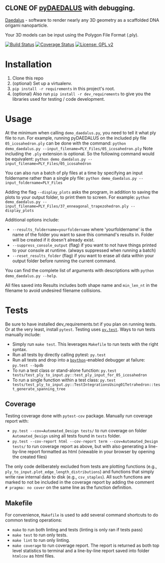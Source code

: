 ## CLONE OF [pyDAEDALUS](https://github.com/lcbb/pyDAEDALUS) with debugging. 

[Daedalus](http://daedalus-dna-origami-portal.org/) - software to render nearly any 3D geometry as a scaffolded DNA origami nanoparticle.

Your 3D models can be input using the Polygon File Format (.ply).

[![Build Status](https://travis-ci.org/TheGrimmScientist/pyDAEDALUS.svg?branch=master)](https://travis-ci.org/TheGrimmScientist/pyDAEDALUS) [![Coverage Status](https://coveralls.io/repos/github/TheGrimmScientist/pyDAEDALUS/badge.svg?branch=master)](https://coveralls.io/github/TheGrimmScientist/pyDAEDALUS?branch=master) [![License: GPL v2](https://img.shields.io/badge/License-GPL%20v2-blue.svg)](https://raw.githubusercontent.com/lcbb/pyDAEDALUS/master/LICENSE.txt)

# Installation

1. Clone this repo
1. (optional) Set up a virtualenv.
1. `pip install -r requirements` in this project's root.
1. (optional) Also run `pip install -r dev_requirements` to give you the libraries used for testing / code development.

# Usage
At the minimum when calling `demo_daedalus.py`, you need to tell it what ply file to run.  For example, running pyDAEDALUS on the included ply file `05_icosahedron.ply` can be done with the command:
`python demo_daedalus.py --input_filename=PLY_Files/05_icosahedron.ply`
 Note including the `.ply` extension is optional.  So the following command would be equivalent: `python demo_daedalus.py --input_filename=PLY_Files/05_icosahedron`

You can also run a batch of ply files at a time by specifying an input foldername rather than a single ply file:
`python demo_daedalus.py --input_foldername=PLY_Files`

Adding the flag `--display_plots` asks the program, in addition to saving the plots to your output folder, to print them to screen.  For example:
`python demo_daedalus.py --input_filename=PLY_Files/37_enneagonal_trapezohedron.ply --display_plots`

Additional options include:
 * `--results_foldername=yourfoldername` where 'yourfoldername' is the name of the folder you want to save this command's results in.  Folder will be created if it doesn't already exist.
 * `--suppress_console_output` (flag) if you want to not have things printed to your console at runtime. (always suppressed when running a batch)
 * `--reset_results_folder` (flag) if you want to erase all data within your output folder before running the current command.

You can find the complete list of arguments with descriptions with `python demo_daedalus.py --help`.


All files saved into Results includes both shape name and `min_len_nt` in the filename to avoid undesired filename collisions.

# Tests
Be sure to have installed dev_requirements.txt if you plan on running tests.  Or at the very least, install `pytest`.
Testing uses [`py.test`](http://docs.pytest.org/en/latest/usage.html).  Ways to run tests manually include:
 * Simply run `make test`.  This leverages `Makefile` to run tests with the right syntax.
 * Run all tests by directly calling pytest: `py.test`
 * Run all tests and drop into a [`bpython`](https://bpython-interpreter.org/)-enabled debugger at failure: `py.test --bpdb`
 * To run a test class or stand-alone function: `py.test tests/test_ply_to_input.py::test_ply_input_for_05_icosahedron`
 * To run a single function within a test class: `py.test tests/test_ply_to_input.py::TestIntegrationsUsing01Tetrahedron::test_generate_spanning_tree`
 
## Coverage

 Testing coverage done with `pytest-cov` package.  Manually run coverage report with:
 * `py.test --cov=Automated_Design tests/` to run coverage on folder `Automated_Design` using all tests found in `tests` folder.
 * `py.test --cov-report html --cov-report term --cov=Automated_Design tests/` to run coverage report as above, but with also generating a line-by-line report formatted as html (viewable in your browser by opening the created files)

The only code deliberately excluded from tests are plotting functions (e.g., `ply_to_input.plot_edge_length_distributions`) and functions that simply write raw internal data to disk (e.g., `csv_staples`).  All such functions are marked to not be included in the coverage report by adding the comment `  # pragma: no cover` on the same line as the function definition.

## Makefile

For convenience, `Makefile` is used to add several command shortcuts to do common testing operations:
* `make` to run both linting and tests (linting is only ran if tests pass)
* `make test` to run only tests.
* `make lint` to run only linting.
* `make coverage` to run coverage report.  The report is returned as both top level statistics to terminal and a line-by-line report saved into folder `htmlcov` as html files.

